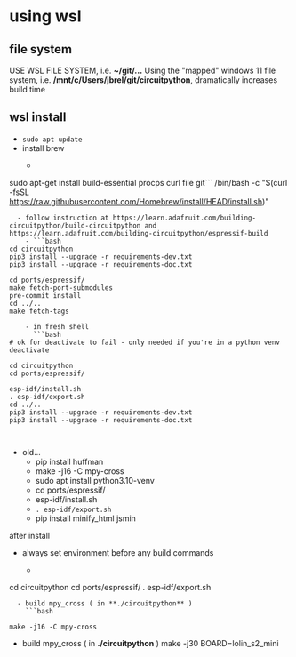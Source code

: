 # using wsl

## file system
USE WSL FILE SYSTEM, i.e. **~/git/...**
Using the "mapped" windows 11 file system, i.e. **/mnt/c/Users/jbrel/git/circuitpython**, dramatically increases build time

## wsl install

  - ```sudo apt update```
  - install brew
    - ```bash
sudo apt-get install build-essential procps curl file git```
/bin/bash -c "$(curl -fsSL https://raw.githubusercontent.com/Homebrew/install/HEAD/install.sh)"
```
  - follow instruction at https://learn.adafruit.com/building-circuitpython/build-circuitpython and https://learn.adafruit.com/building-circuitpython/espressif-build
    - ```bash
cd circuitpython
pip3 install --upgrade -r requirements-dev.txt
pip3 install --upgrade -r requirements-doc.txt

cd ports/espressif/
make fetch-port-submodules
pre-commit install
cd ../..
make fetch-tags
```

```
    - in fresh shell
      ```bash
# ok for deactivate to fail - only needed if you're in a python venv
deactivate

cd circuitpython
cd ports/espressif/

esp-idf/install.sh
. esp-idf/export.sh 
cd ../..
pip3 install --upgrade -r requirements-dev.txt
pip3 install --upgrade -r requirements-doc.txt



```
  - old...
    - pip install huffman
    - make -j16 -C mpy-cross
    - sudo apt install python3.10-venv
    - cd ports/espressif/
    - esp-idf/install.sh 
    - ```. esp-idf/export.sh```
    - pip install minify_html jsmin

after install
  - always set environment before any build commands
    - ```bash
cd circuitpython
cd ports/espressif/
. esp-idf/export.sh
```
  - build mpy_cross ( in **./circuitpython** )
    ```bash

make -j16 -C mpy-cross
```

- build mpy_cross ( in **./circuitpython** )
make -j30 BOARD=lolin_s2_mini
```